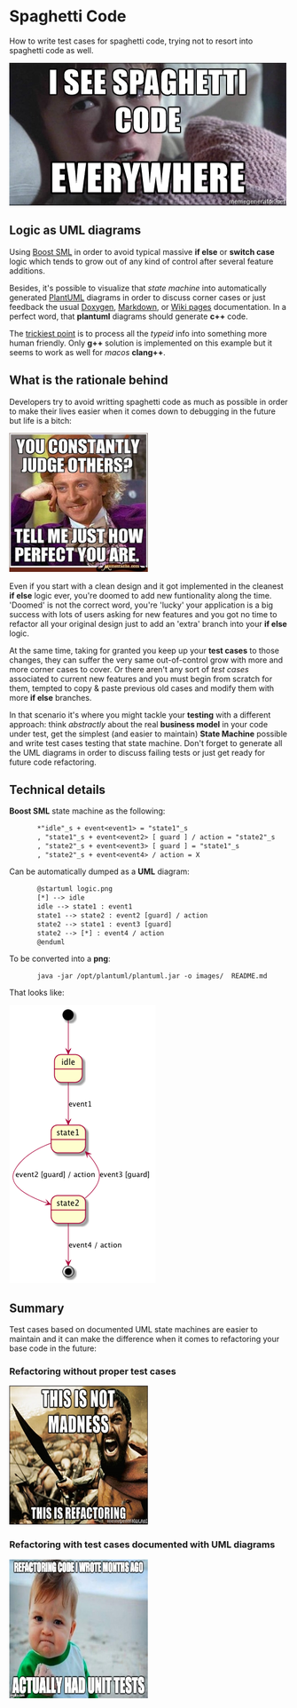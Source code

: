 # Spaghetti Code
How to write test cases for spaghetti code, trying not to resort into spaghetti code as well.

![GitHub Logo](/images/logo.jpg)

## Logic as UML diagrams

Using [Boost SML](http://boost-experimental.github.io/sml/index.html) in order to avoid typical massive **if else** or **switch case** logic which tends to grow out of any kind of control after several feature additions. 

Besides, it's possible to visualize that *state machine* into automatically generated [PlantUML](http://plantuml.com) diagrams in order to discuss corner cases or just feedback the usual [Doxygen](http://www.stack.nl/~dimitri/doxygen), [Markdown](https://guides.github.com/features/mastering-markdown), or [Wiki pages](https://www.mediawiki.org/wiki/MediaWiki) documentation. In a perfect word, that **plantuml** diagrams should generate **c++** code.

The [trickiest point](http://www.cplusplus.com/forum/beginner/100627) is to process all the *typeid* info into something more human friendly. Only **g++** solution is implemented on this example but it seems to work as well for *macos* **clang++**.

## What is the rationale behind

Developers try to avoid writting spaghetti code as much as possible in order to make their lives easier when it comes down to debugging in the future but life is a bitch:

<img src="/images/perfection.jpg" alt="Perfection" width="250" height="250"/>

Even if you start with a clean design and it got implemented in the cleanest **if else** logic ever, you're doomed to add new funtionality along the time. 'Doomed' is not the correct word, you're 'lucky' your application is a big success with lots of users asking for new features and you got no time to refactor all your original design just to add an 'extra' branch into your **if else** logic.

At the same time, taking for granted you keep up your **test cases** to those changes, they can suffer the very same out-of-control grow with more and more corner cases to cover. Or there aren't any sort of *test cases* associated to current new features and you must begin from scratch for them, tempted to copy & paste previous old cases and modify them with more **if else** branches.

In that scenario it's where you might tackle your **testing** with a different approach: think *abstractly* about the real **business model** in your code under test, get the simplest (and easier to maintain) **State Machine** possible and write test cases testing that state machine. Don't forget to generate all the UML diagrams in order to discuss failing tests or just get ready for future code refactoring. 

## Technical details

**Boost SML** state machine as the following:

           *"idle"_s + event<event1> = "state1"_s
           , "state1"_s + event<event2> [ guard ] / action = "state2"_s
           , "state2"_s + event<event3> [ guard ] = "state1"_s
           , "state2"_s + event<event4> / action = X

Can be automatically dumped as a **UML** diagram:

           @startuml logic.png
           [*] --> idle
           idle --> state1 : event1
           state1 --> state2 : event2 [guard] / action
           state2 --> state1 : event3 [guard]
           state2 --> [*] : event4 / action
           @enduml 

To be converted into a **png**:

           java -jar /opt/plantuml/plantuml.jar -o images/  README.md

That looks like:

![Logic diagram](/images/logic.png)

## Summary

Test cases based on documented UML state machines are easier to maintain and it can make the difference when it comes to refactoring your base code in the future:

### Refactoring without proper test cases

<img src="/images/madness.jpg" alt="Madness" width="250" height="250"/>

### Refactoring with test cases documented with UML diagrams

<img src="/images/easy.jpg" alt="Piece of cake" width="250" height="250"/>

